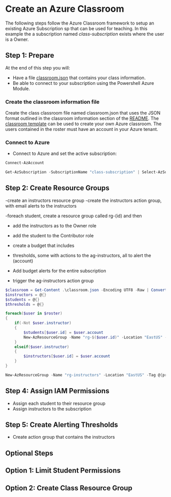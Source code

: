 # Create an Azure Classroom

The following steps follow the Azure Classroom framework to setup an existing Azure Subscription sp that can be used for teaching. In this example the a subscription named *class-subscription* exists where the user is a Owner.

## Step 1: Prepare

At the end of this step you will:
- Have a file [classroom.json](/examples/classroom.json) that contains your class information.
- Be able to connect to your subscription using the Powershell Azure Module.

### Create the classroom information file

Create the class classroom file named classroom.json that uses the JSON format outlined in the classroom information section of the [README](README.md#class-json). The [classroom template](examples/classroom.json) can be used to create your own Azure classroom. The users contained in the roster must have an account in your Azure tenant.

### Connect to Azure

- Connect to Azure and set the active subscription:
```PowerShell
Connect-AzAccount

Get-AzSubscription -SubscriptionName "class-subscription" | Select-AzSubscription
```
## Step 2: Create Resource Groups

-create an instructors resource group
-create the instructors action group, with email alerts to the instructors

-foreach student, create a resource group called rg-(id) and then
 - add the instructors as to the Owner role
 - add the student to the Contributor role
 - create a budget that includes
  - thresholds, some with actions to the ag-instructors, all to alert the (account)

- Add budget alerts for the entire subscription
 - trigger the ag-instructors action group



```PowerShell
$classroom = Get-Content .\classroom.json -Encoding UTF8 -Raw | ConvertFrom-Json
$instructors = @{}
$students = @{}
$thresholds = @{}

foreach($user in $roster)
{
    if(-Not $user.instructor)
    {
        $students[$user.id] = $user.account
        New-AzResourceGroup -Name "rg-$($user.id)" -Location "EastUS" -Tag @{prj="classroom"}
    }
    elseif($user.instructor)
    {
        $instructors[$user.id] = $user.account
    }
}

New-AzResourceGroup -Name "rg-instructors" -Location "EastUS" -Tag @{prj="classroom"}

```

## Step 4: Assign IAM Permissions
- Assign each student to their resource group
- Assign instructors to the subscription

## Step 5: Create Alerting Thresholds
- Create action group that contains the instructors

## Optional Steps

## Option 1: Limit Student Permissions

## Option 2: Create Class Resource Group
